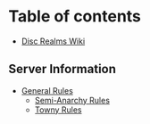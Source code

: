 # Table of contents

* [Disc Realms Wiki](README.md)

## Server Information

* [General Rules](server-information/general-rules/README.md)
  * [Semi-Anarchy Rules](server-information/general-rules/semi-anarchy-rules.md)
  * [Towny Rules](server-information/general-rules/towny-rules.md)
